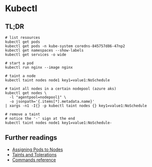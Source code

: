 # Kubectl

## TL;DR

```shell
# list resources
kubectl get pods
kubectl get pods -n kube-system coredns-845757d86-47np2
kubectl get namespaces --show-labels
kubectl get services -o wide

# start a pod
kubectl run nginx --image nginx

# taint a node
kubectl taint nodes node1 key1=value1:NoSchedule

# taint all nodes in a certain nodepool (azure aks)
kubectl get nodes \
  -l "agentpool=nodepool1" \
  -o jsonpath='{.items[*].metadata.name}'
| xargs -n1 -I{} -p kubectl taint nodes {} key1=value1:NoSchedule

# remove a taint
# notice the '-' sign at the end
kubectl taint nodes node1 key1=value1:NoSchedule-
```

## Further readings

- [Assigning Pods to Nodes]
- [Taints and Tolerations]
- [Commands reference]

[assigning pods to nodes]: https://kubernetes.io/docs/concepts/scheduling-eviction/assign-pod-node/
[taints and tolerations]: https://kubernetes.io/docs/concepts/scheduling-eviction/taint-and-toleration/

[commands reference]: https://kubernetes.io/docs/reference/generated/kubectl/kubectl-commands
